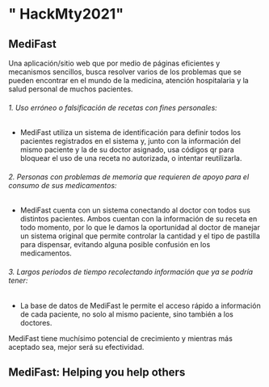 # " HackMty2021" 
## MediFast
Una aplicación/sitio web que por medio de páginas eficientes y mecanismos sencillos, busca resolver varios de los problemas que se pueden encontrar en el mundo de la medicina, atención hospitalaria y la salud personal de muchos pacientes.

###### 1. Uso erróneo o falsificación de recetas con fines personales:
  - MediFast utiliza un sistema de identificación para definir todos los pacientes registrados en el sistema y, junto con la información del mismo paciente y la de su doctor asignado, usa códigos qr para bloquear el uso de una receta no autorizada, o intentar reutilizarla.
###### 2. Personas con problemas de memoria que requieren de apoyo para el consumo de sus medicamentos:
  - MediFast cuenta con un sistema conectando al doctor con todos sus distintos pacientes. Ambos cuentan con la información de su receta en todo momento, por lo que le damos la oportunidad al doctor de manejar un sistema original que permite controlar la cantidad y el tipo de pastilla para dispensar, evitando alguna posible confusión en los medicamentos.
###### 3. Largos periodos de tiempo recolectando información que ya se podría tener:
  - La base de datos de MediFast le permite el acceso rápido a información de cada paciente, no solo al mismo paciente, sino también a los doctores.

MediFast tiene muchísimo potencial de crecimiento y mientras más aceptado sea, mejor será su efectividad.

## MediFast: Helping you help others
